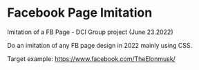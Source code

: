 # Facebook Page Imitation

Imitation of a FB Page - DCI Group project (June 23.2022)

Do an imitation of any FB page design in 2022 mainly using CSS.

Target example: https://www.facebook.com/TheElonmusk/

